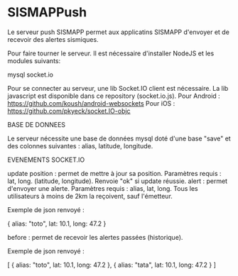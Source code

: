 SISMAPPush
==========

Le serveur push SISMAPP permet aux applicatins SISMAPP d'envoyer et de recevoir des alertes sismiques.

Pour faire tourner le serveur. Il est nécessaire d'installer NodeJS et les modules suivants:

mysql
socket.io

Pour se connecter au serveur, une lib Socket.IO client est nécessaire. La lib javascript est disponible dans ce repository (socket.io.js).
Pour Android : https://github.com/koush/android-websockets
Pour iOS : https://github.com/pkyeck/socket.IO-objc

BASE DE DONNEES

Le serveur nécessite une base de données mysql doté d'une base "save" et des colonnes suivantes : alias, latitude, longitude.

EVENEMENTS SOCKET.IO

update position : permet de mettre à jour sa position. Paramètres requis : lat, long. (latitude, longitude). Renvoie "ok" si update réussie.
alert : permet d'envoyer une alerte. Paramètres requis : alias, lat, long. Tous les utilisateurs à moins de 2km la reçoivent, sauf l'émetteur.

Exemple de json renvoyé :

{
alias: "toto",
lat: 10.1,
long: 47.2
}


before : permet de recevoir les alertes passées (historique).

Exemple de json renvoyé : 

[
{
alias: "toto",
lat: 10.1,
long: 47.2
},
{
alias: "tata",
lat: 10.1,
long: 47.2
}
]
